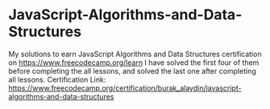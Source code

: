 # JavaScript-Algorithms-and-Data-Structures
My solutions to earn JavaScript Algorithms and Data Structures certification on https://www.freecodecamp.org/learn
I have solved the first four of them before completing the all lessons, and solved the last one after completing all lessons.
Certification Link: https://www.freecodecamp.org/certification/burak_alaydin/javascript-algorithms-and-data-structures
